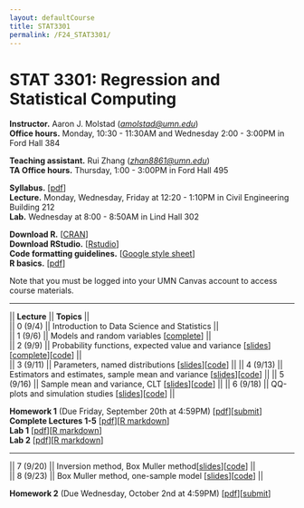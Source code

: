 ```yaml
---
layout: defaultCourse
title: STAT3301
permalink: /F24_STAT3301/
---
```


# STAT 3301: Regression and Statistical Computing 
**Instructor.** Aaron J. Molstad (*amolstad@umn.edu*)  
**Office hours.** Monday, 10:30 - 11:30AM and Wednesday 2:00 - 3:00PM in Ford Hall 384

**Teaching assistant.** Rui Zhang (*zhan8861@umn.edu*)  
**TA Office hours.** Thursday, 1:00 - 3:00PM in Ford Hall 495  

**Syllabus.** [[pdf](https://canvas.umn.edu/files/45566372/download?download_frd=1)]   
**Lecture.** Monday, Wednesday, Friday at 12:20 - 1:10PM in Civil Engineering Building 212  
**Lab.** Wednesday at 8:00 - 8:50AM in Lind Hall 302

**Download R.** [[CRAN](https://cran.r-project.org/)]  
**Download RStudio.** [[Rstudio](https://posit.co/download/rstudio-desktop/)]  
**Code formatting guidelines.** [[Google style sheet](https://web.stanford.edu/class/cs109l/unrestricted/resources/google-style.html)]  
**R basics.** [[pdf](https://cran.r-project.org/doc/contrib/Paradis-rdebuts_en.pdf)]  

Note that you must be logged into your UMN Canvas account to access course materials.   

----------------------

||  **Lecture** ||  **Topics** ||  
|| 0 (9/4)  || Introduction to Data Science and Statistics ||   
|| 1 (9/6)  || Models and random variables [[complete](https://canvas.umn.edu/files/45561531/download?download_frd=1)] ||   
|| 2 (9/9)  || Probability functions, expected value and variance [[slides](https://canvas.umn.edu/files/45561559/download?download_frd=1)][[complete](https://canvas.umn.edu/files/45646610/download?download_frd=1)][[code](https://canvas.umn.edu/files/45561559/download?download_frd=1)] ||   
|| 3 (9/11) || Parameters, named distributions [[slides](https://canvas.umn.edu/files/45646614/download?download_frd=1)][[code](https://canvas.umn.edu/files/45646626/download?download_frd=1)] || 
|| 4 (9/13) || Estimators and estimates, sample mean and variance [[slides](https://canvas.umn.edu/files/45729151/download?download_frd=1)][[code](https://canvas.umn.edu/files/45724678/download?download_frd=1)] || 
|| 5 (9/16) || Sample mean and variance, CLT [[slides](https://canvas.umn.edu/files/45811517/download?download_frd=1)][[code](https://canvas.umn.edu/files/45814355/download?download_frd=1)] || 
|| 6 (9/18) || QQ-plots and simulation studies [[slides](https://canvas.umn.edu/files/45903068/download?download_frd=1)][[code](https://canvas.umn.edu/files/45903850/download?download_frd=1)] || 

**Homework 1** (Due Friday, September 20th at 4:59PM) [[pdf](https://canvas.umn.edu/files/45723642/download?download_frd=1)][[submit](https://canvas.umn.edu/courses/458267/assignments/4168011)]  
**Complete Lectures 1-5** [[pdf](https://canvas.umn.edu/files/45903237/download?download_frd=1)][[R markdown](https://canvas.umn.edu/files/45903238/download?download_frd=1)]  
**Lab 1** [[pdf](https://canvas.umn.edu/files/45623693/download?download_frd=1)][[R markdown](https://canvas.umn.edu/files/45623695/download?download_frd=1)]  
**Lab 2** [[pdf](https://canvas.umn.edu/files/45898973/download?download_frd=1)][[R markdown](https://canvas.umn.edu/files/45898974/download?download_frd=1)]  


----------------------

|| 7 (9/20)   || Inversion method, Box Muller method[[slides](https://canvas.umn.edu/files/45985755/download?download_frd=1)][[code](https://canvas.umn.edu/files/45985759/download?download_frd=1)] ||   
|| 8 (9/23)   || Box Muller method, one-sample model [[slides](https://canvas.umn.edu/files/46070586/download?download_frd=1)][[code](https://canvas.umn.edu/files/46070603/download?download_frd=1)] ||   

**Homework 2** (Due Wednesday, October 2nd at 4:59PM) [[pdf](https://canvas.umn.edu/files/46056018/download?download_frd=1)][[submit](https://canvas.umn.edu/courses/458267/assignments/4179489)]  

